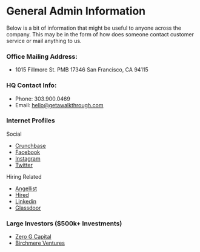 # General Admin Information
Below is a bit of information that might be useful to anyone across the company. This may be in the form of how does someone contact customer service or mail anything to us. 


### Office Mailing Address:
- 1015 Fillmore St. PMB 17346 San Francisco, CA 94115

### HQ Contact Info:

- Phone: 303.900.0469
- Email: hello@getawalkthrough.com


### Internet Profiles

Social
- [Crunchbase](https://www.crunchbase.com/organization/walkthrough-2)
- [Facebook](https://www.facebook.com/getawalkthrough/)
- [Instagram](http://instagram.com/getawalkthrough)
- [Twitter](https://twitter.com/getawalkthrough)

Hiring Related
- [Angellist](http://angel.co/walkthroughvr)
- [Hired](https://hired.com/company/walkthrough)
- [Linkedin](https://www.linkedin.com/company/walkthrough-vr-for-real-estate-)
- [Glassdoor](https://www.glassdoor.com/Overview/Working-at-WalkThrough-EI_IE1521867.11,22.htm)


### Large Investors ($500k+ Investments)
- [Zero G Capital](https://www.crunchbase.com/organization/zero-gravity-capital)
- [Birchmere Ventures](https://www.crunchbase.com/organization/birchmere-ventures)
